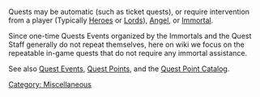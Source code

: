 Quests may be automatic (such as ticket quests), or require intervention
from a player (Typically [Heroes](:Category:Hero "wikilink") or
[Lords](:Category:Lord "wikilink")),
[Angel](:Category:Angels "wikilink"), or
[Immortal](:Category:Immortals "wikilink").

Since one-time Quests Events organized by the Immortals and the Quest
Staff generally do not repeat themselves, here on wiki we focus on the
repeatable in-game quests that do not require any immortal assistance.

See also [Quest Events](Quest_Events "wikilink"), [Quest
Points](Quest_Points "wikilink"), and the [Quest Point
Catalog](:Category:Quest_Point_Catalog "wikilink").

[Category: Miscellaneous](Category:_Miscellaneous "wikilink")
